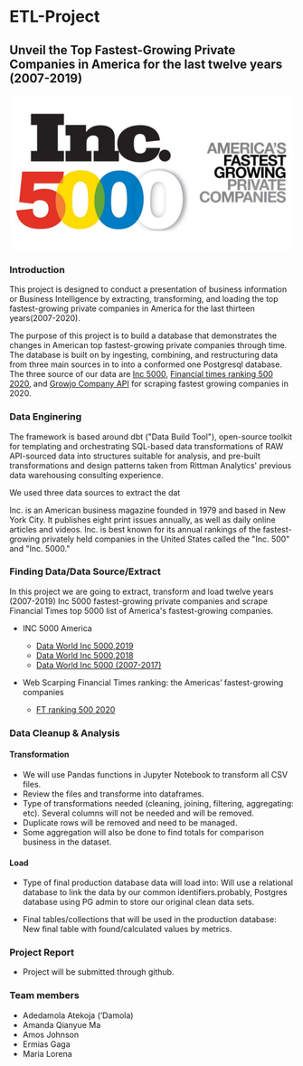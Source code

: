 # ETL-Project

## Unveil the Top Fastest-Growing Private Companies in America for the last twelve years (2007-2019) 
                          
![ETL_project](Image/Inc.5000.png)

### Introduction

This project is designed to conduct a presentation of business information or Business Intelligence by extracting, transforming, and loading the top fastest-growing private companies in America for the last thirteen years(2007-2020).

The purpose of this project is to build a database that demonstrates the changes in American top fastest-growing private companies through time. The database is built on by ingesting, combining, and restructuring data from three main sources in to into a conformed one Postgresql database. The three source of our data are [Inc 5000](https://www.inc.com/inc5000/), [Financial times ranking 500 2020](https://www.ft.com/americas-fastest-growing-companies-2020), and [Growjo Company API](https://growjo.com/company_api) for scraping fastest growing companies in 2020.

### Data Enginering 





The framework is based around dbt ("Data Build Tool"), open-source toolkit for templating and orchestrating SQL-based data transformations of RAW API-sourced data into structures suitable for analysis, and pre-built transformations and design patterns taken from Rittman Analytics' previous data warehousing consulting experience.




We used three data sources to extract the dat 



Inc. is an American business magazine founded in 1979 and based in New York City. It publishes eight print issues annually, as well as daily online articles and videos. Inc. is best known for its annual rankings of the fastest-growing privately held companies in the United States called the "Inc. 500" and "Inc. 5000."

### Finding Data/Data Source/Extract
In this project we are going to extract, transform and load twelve years (2007-2019) Inc 5000 fastest-growing private companies and scrape Financial Times top 5000 list of America's fastest-growing companies.

* INC 5000 America
  - [Data World Inc 5000,2019](https://data.world/aurielle/inc-5000-2019/workspace/file?filename=inc5000-2019.csv)
  - [Data World Inc 5000,2018](https://data.world/aurielle/inc-5000-2018/workspace/file?filename=inc5000-2018.csv)
  - [Data World Inc 5000 (2007-2017)](https://data.world/aurielle/inc-5000-10-years/workspace/file?filename=inc5000_all10years.csv)
 
* Web Scarping Financial Times ranking: the Americas’ fastest-growing companies
  - [FT ranking 500 2020](https://www.ft.com/americas-fastest-growing-companies-2020)
 
### Data Cleanup & Analysis

#### Transformation

- We will use Pandas functions in Jupyter Notebook to transform all CSV files.
- Review the files and transforme into dataframes.
- Type of transformations needed (cleaning, joining, filtering, aggregating: etc). Several columns will not be needed and will be removed. 
- Duplicate rows will be removed and need to be managed. 
- Some aggregation will also be done to find totals for comparison business in the dataset.

#### Load
- Type of final production database data will load into: Will use a relational database to link the data by our common identifiers.probably, Postgres database using PG admin to store our original clean data sets.

- Final tables/collections that will be used in the production database: New final table with found/calculated values by metrics.

### Project Report
- Project will be submitted through github.

### Team members
- Adedamola Atekoja (‘Damola)
- Amanda Qianyue Ma
- Amos Johnson
- Ermias Gaga
- Maria Lorena
